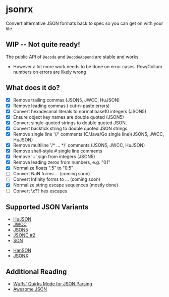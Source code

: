 # jsonrx
Convert alternative JSON formats back to spec so you can get on with your life.

## WIP -- Not quite ready!

The public API of `Decode` and `DecodeAppend` are stable and works.

* However a lot more work needs to be done on error cases.  Row/Collum numbers on errors are likely wrong

## What does it do?

- [x] Remove trailing commas (JSON5, JWCC, HuJSON)
- [x] Remove leading commas ( cut-n-paste errors)
- [x] Convert hexadecimal literals to normal base10 integers (JSON5)
- [x] Ensure object key names are double quoted (JSON5)
- [x] Convert single-quoted strings to double quoted JSON.
- [x] Convert backtick string to double quoted JSON strings.
- [x] Remove single line '//' comments (C/Java/Go single line)(JSON5, JWCC, HuJSON)
- [x] Remove multiline '/* ... */' comments (JSON5, JWCC, HuJSON)
- [x] Remove shell-style # single line comments
- [x] Remove '+' sign from integers (JSON5)
- [x] Remove leading zeros from numbers, e.g. "01"
- [x] Normalize floats ".5" to "0.5"
- [ ] Convert NaN forms  ... (coming soon)
- [ ] Convert Infinity forms to ... (coming soon)
- [x] Normalize string escape sequences (mostly done)
- [ ] Convert \x?? hex escapes

## Supported JSON Variants

- [HuJSON](https://github.com/tailscale/hujson)
- [JWCC](https://nigeltao.github.io/blog/2021/json-with-commas-comments.html)
- [JSON5](https://json5.org)
- [JSONC #2](https://code.visualstudio.com/docs/languages/json#_json-with-comments)
- [SON](https://github.com/aleksandergurin/simple-object-notation)
* [HanSON](https://github.com/timjansen/hanson)
* [JSONX](https://github.com/json-next)

## Additional Reading

* [Wuffs' Quirks Mode for JSON Parsing](https://github.com/google/wuffs/blob/3d6c609dc12de3c81e1b8079ceecf96370b086a2/std/json/decode_quirks.wuffs)
* [Awesome JSON](https://github.com/json-next/awesome-json-next)


